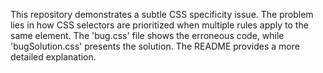 This repository demonstrates a subtle CSS specificity issue. The problem lies in how CSS selectors are prioritized when multiple rules apply to the same element. The 'bug.css' file shows the erroneous code, while 'bugSolution.css' presents the solution. The README provides a more detailed explanation.